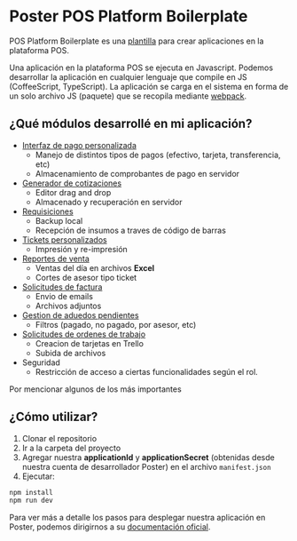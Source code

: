 # Poster POS Platform Boilerplate

POS Platform Boilerplate es una [plantilla](https://github.com/joinposter/pos-platform-boilerplate) para crear aplicaciones en la plataforma POS.

Una aplicación en la plataforma POS se ejecuta en Javascript. Podemos desarrollar la aplicación en cualquier lenguaje que compile en JS (CoffeeScript, TypeScript). La aplicación se carga en el sistema en forma de un solo archivo JS (paquete) que se recopila mediante [webpack](https://webpack.js.org/).

## ¿Qué módulos desarrollé en mi aplicación?
* [Interfaz de pago personalizada](https://github.com/lecas93/poster-boilerplate/tree/master/main/app/components/payment-interface)
    * Manejo de distintos tipos de pagos (efectivo, tarjeta, transferencia, etc)
    * Almacenamiento de comprobantes de pago en servidor
* [Generador de cotizaciones](https://github.com/lecas93/poster-boilerplate/tree/master/main/app/components/cotizacion)
    * Editor drag and drop
    * Almacenado y recuperación en servidor
* [Requisiciones](https://github.com/lecas93/poster-boilerplate/tree/master/main/app/components/requisicion)
    * Backup local
    * Recepción de insumos a traves de código de barras
* [Tickets personalizados](https://github.com/lecas93/poster-boilerplate/tree/master/main/app/components/util)
    * Impresión y re-impresión
* [Reportes de venta](https://github.com/lecas93/poster-boilerplate/tree/master/main/app/components/reporte)
    * Ventas del día en archivos **Excel**
    * Cortes de asesor tipo ticket
* [Solicitudes de factura](https://github.com/lecas93/poster-boilerplate/tree/master/main/app/components/factura)
    * Envio de emails
    * Archivos adjuntos
* [Gestion de aduedos pendientes](https://github.com/lecas93/poster-boilerplate/tree/master/main/app/components/util/AdeudosManager)
    * Filtros (pagado, no pagado, por asesor, etc)
* [Solicitudes de ordenes de trabajo](https://github.com/lecas93/poster-boilerplate/tree/master/main/app/components/orden-trabajo)
    * Creacion de tarjetas en Trello
    * Subida de archivos
* Seguridad
    * Restricción de acceso a ciertas funcionalidades según el rol.

Por mencionar algunos de los más importantes

## ¿Cómo utilizar?

1. Clonar el repositorio
2. Ir a la carpeta del proyecto
3. Agregar nuestra **applicationId** y **applicationSecret** (obtenidas desde nuestra cuenta de desarrollador Poster) en el archivo `manifest.json`
4. Ejecutar:
```bash
npm install 
npm run dev
```

Para ver más a detalle los pasos para desplegar nuestra aplicación en Poster, podemos dirigirnos a su [documentación oficial](https://dev.joinposter.com/en/docs/v3/pos/start).
